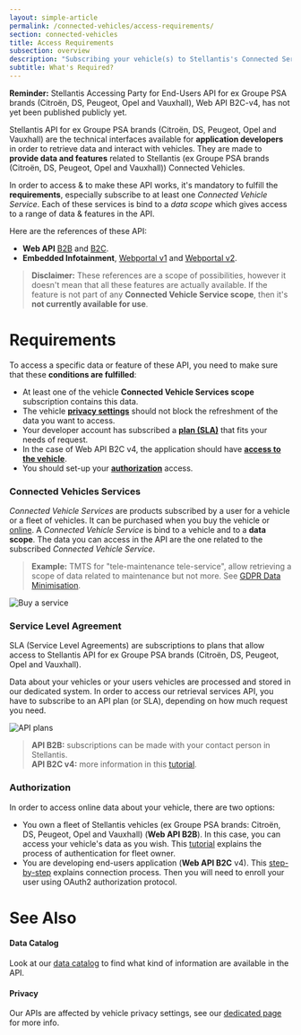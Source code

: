 ```yaml
---
layout: simple-article
permalink: /connected-vehicles/access-requirements/
section: connected-vehicles
title: Access Requirements
subsection: overview
description: "Subscribing your vehicle(s) to Stellantis's Connected Services is mandatory in order to retrieve data."
subtitle: What's Required?
---
```


<div class="notification page-disclaimer">
    <p><strong>Reminder:</strong> Stellantis Accessing Party for End-Users API for ex Groupe PSA brands (Citroën, DS, Peugeot, Opel and Vauxhall), Web API B2C-v4, has not yet been published publicly yet.</p>
</div>


Stellantis API for ex Groupe PSA brands (Citroën, DS, Peugeot, Opel and Vauxhall) are the technical interfaces available for **application developers** in order to retrieve data and interact with vehicles. They are made to **provide data and features** related to Stellantis (ex Groupe PSA brands (Citroën, DS, Peugeot, Opel and Vauxhall)) Connected Vehicles.

In order to access & to make these API works, it's mandatory to fulfill the **requirements**, especially subscribe to at least one *Connected Vehicle Service*. Each of these services is bind to a *data scope* which gives access to a range of data & features in the API.

Here are the references of these API:
- **Web API** [B2B]({{site.baseurl}}/webapi/b2b/api-reference/references/#article) and [B2C]({{site.baseurl}}/webapi/b2c/api-reference/references/#article).
- **Embedded Infotainment**, [Webportal v1]({{site.baseurl}}/webportal/v1/api-reference/list/#article) and [Webportal v2]({{site.baseurl}}/webportal/v2/api-reference/list/#article).

> **Disclaimer:** These references are a scope of possibilities, however it doesn't mean that all these features are actually available. If the feature is not part of any **Connected Vehicle Service scope**, then it's **not currently available for use**.

# Requirements

To access a specific data or feature of these API, you need to make sure that these **conditions are fulfilled**: 
- At least one of the vehicle **Connected Vehicle Services scope** subscription contains this data.
- The vehicle **[privacy settings]({{site.baseurl}}/connected-vehicles/privacy/#article)** should not block the refreshment of the data you want to access.
- Your developer account has subscribed a **[plan (SLA)](#service-level-agreement)** that fits your needs of request.
- In the case of Web API B2C v4, the application should have **[access to the vehicle]({{site.baseurl}}/webapi/b2c/quickstart/about-authentication/#article)**.
- You should set-up your **[authorization](#authorization)** access.

### Connected Vehicles Services
*Connected Vehicle Services* are products subscribed by a user for a vehicle or a fleet of vehicles. It can be purchased when you buy the vehicle or [online](https://services-store.peugeot.fr/). A *Connected Vehicle Service* is bind to a vehicle and to a **data scope**. The data you can access in the API are the one related to the subscribed *Connected Vehicle Service*.

> **Example:** TMTS for "tele-maintenance tele-service", allow retrieving a scope of data related to maintenance but not more. See [GDPR Data Minimisation](https://gdpr-info.eu/art-5-gdpr/).

![Buy a service]({{site.baseurl}}/assets/images/services-store.jpg)


### Service Level Agreement

SLA (Service Level Agreements) are subscriptions to plans that allow access to Stellantis API for ex Groupe PSA brands (Citroën, DS, Peugeot, Opel and Vauxhall). 

Data about your vehicles or your users vehicles are processed and stored in our dedicated system. In order to access our retrieval services API, you have to subscribe to an API plan (or SLA), depending on how much request you need.

![API plans]({{site.baseurl}}/assets/images/api-plans.jpg)


> **API B2B:** subscriptions can be made with your contact person in Stellantis.<br>
**API B2C v4:** more information in this [tutorial]({{site.baseurl}}/webapi/b2c/quickstart/about-authentication/#article).

### Authorization

In order to access online data about your vehicle, there are two options:
- You own a fleet of Stellantis vehicles (ex Groupe PSA brands: Citroën, DS, Peugeot, Opel and Vauxhall) (**Web API B2B**). In this case, you can access your vehicle's data as you wish. This [tutorial]({{site.baseurl}}/webapi/b2b/quickstart/authentication/#article) explains the process of authentication for fleet owner.
- You are developing end-users application (**Web API B2C** v4). This [step-by-step]({{site.baseurl}}/webapi/b2c/quickstart/connect/#article) explains connection process. Then you will need to enroll your user using OAuth2 authorization protocol.

# See Also

#### Data Catalog

Look at our [data catalog]({{site.baseurl}}/connected-vehicles/data-catalog/#article) to find what kind of information are available in the API.

#### Privacy

Our APIs are affected by vehicle privacy settings, see our [dedicated page]({{site.baseurl}}/connected-vehicles/privacy#article) for more info.
